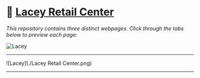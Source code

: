 # 💸 [Lacey Retail Center](https://cleanslatekickz.github.io/silver-octo-Lacey/Index.html)

_This repository contains three distinct webpages. Click through the tabs below to preview each page:_

![Lacey](https://cleanslatekickz.github.io/geojson/Images/Lacey-Retail-Center.gif)

---

![Lacey](./Lacey Retail Center.png)

---

<!--
GitHub's markdown renderer does not support custom HTML, JavaScript, or CSS for advanced components like tabs.
Instead, we use simple headings and links below for the screenshots.
For interactive previews, open the images or visit the corresponding HTML files in your browser.
-->

